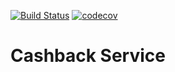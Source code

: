 [![Build Status](https://travis-ci.org/ArthurGaneev/CashbackService.svg?branch=master)](https://travis-ci.org/ArthurGaneev/CashbackService) [![codecov](https://codecov.io/gh/ArthurGaneev/CashbackService/branch/master/graph/badge.svg)](https://codecov.io/gh/ArthurGaneev/CashbackService)

# Cashback Service